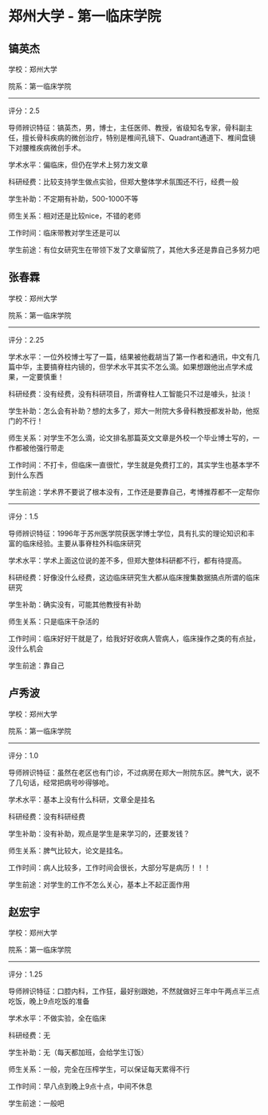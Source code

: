 # 郑州大学 - 第一临床学院

## 镐英杰

学校：郑州大学

院系：第一临床学院

* * *

评分：2.5

导师辨识特征：镐英杰，男，博士，主任医师、教授，省级知名专家，骨科副主任，擅长骨科疾病的微创治疗，特别是椎间孔镜下、Quadrant通道下、椎间盘镜下对腰椎疾病微创手术。

学术水平：偏临床，但仍在学术上努力发文章

科研经费：比较支持学生做点实验，但郑大整体学术氛围还不行，经费一般

学生补助：不定期有补助，500-1000不等

师生关系：相对还是比较nice，不错的老师

工作时间：临床带教对学生还是可以

学生前途：有位女研究生在带领下发了文章留院了，其他大多还是靠自己多努力吧

## 张春霖

学校：郑州大学

院系：第一临床学院

* * *

评分：2.25

学术水平：一位外校博士写了一篇，结果被他截胡当了第一作者和通讯，中文有几篇中华，主要搞脊柱内镜的，但学术水平其实不怎么滴。如果想跟他出点学术成果，一定要慎重！

科研经费：没有经费，没有科研项目，所谓脊柱人工智能只不过是噱头，扯淡！

学生补助：怎么会有补助？想的太多了，郑大一附院大多骨科教授都发补助，他抠门的不行！

师生关系：对学生不怎么滴，论文排名那篇英文文章是外校一个毕业博士写的，一作都被他强行带走

工作时间：不打卡，但临床一直很忙，学生就是免费打工的，其实学生也基本学不到什么东西

学生前途：学术界不要说了根本没有，工作还是要靠自己，考博推荐都不一定帮你

* * *

评分：1.5

导师辨识特征：1996年于苏州医学院获医学博士学位，具有扎实的理论知识和丰富的临床经验。主要从事脊柱外科临床研究

学术水平：学术上面这位说的差不多，但郑大整体科研都不行，都有待提高。

科研经费：好像没什么经费，这边临床研究生大都从临床搜集数据搞点所谓的临床研究

学生补助：确实没有，可能其他教授有补助

师生关系：只是临床干杂活的

工作时间：临床好好干就是了，给我好好收病人管病人，临床操作之类的有点扯，没什么机会

学生前途：靠自己

## 卢秀波

学校：郑州大学

院系：第一临床学院

* * *

评分：1.0

导师辨识特征：虽然在老区也有门诊，不过病房在郑大一附院东区。脾气大，说不了几句话，经常把病号吵得够呛。

学术水平：基本上没有什么科研，文章全是挂名

科研经费：没有科研经费

学生补助：没有补助，观点是学生是来学习的，还要发钱？

师生关系：脾气比较大，论文是挂名。

工作时间：病人比较多，工作时间会很长，大部分写是病历！！！

学生前途：对学生的工作不怎么关心，基本上不起正面作用

## 赵宏宇

学校：郑州大学

院系：第一临床学院

* * *

评分：1.25

导师辨识特征：口腔内科，工作狂，最好别跟她，不然就做好三年中午两点半三点吃饭，晚上9点吃饭的准备

学术水平：不做实验，全在临床

科研经费：无

学生补助：无（每天都加班，会给学生订饭）

师生关系：一般，完全在压榨学生，可以保证每天累得不行

工作时间：早八点到晚上9点十点，中间不休息

学生前途：一般吧